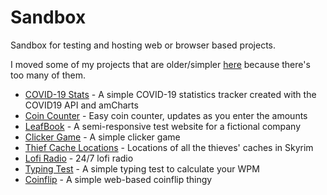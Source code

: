 # Sandbox

Sandbox for testing and hosting web or browser based projects.

I moved some of my projects that are older/simpler [here](https://val8119.github.io/old) because there's too many of them.

- [COVID-19 Stats](https://val8119.github.io/sandbox/covid-19_stats/) - A simple COVID-19 statistics tracker created with the COVID19 API and amCharts
- [Coin Counter](https://val8119.github.io/sandbox/coin_counter/) - Easy coin counter, updates as you enter the amounts
- [LeafBook](https://val8119.github.io/sandbox/leafbook_test_website/) - A semi-responsive test website for a fictional company
- [Clicker Game](https://val8119.github.io/sandbox/basic_clicker_game/) - A simple clicker game
- [Thief Cache Locations](https://val8119.github.io/sandbox/skyrim_thief_cache_locations/) - Locations of all the thieves' caches in Skyrim
- [Lofi Radio](https://val8119.github.io/sandbox/lofi_radio/) - 24/7 lofi radio
- [Typing Test](https://val8119.github.io/sandbox/typing_test/) - A simple typing test to calculate your WPM
- [Coinflip](https://val8119.github.io/sandbox/coinflip/) - A simple web-based coinflip thingy
